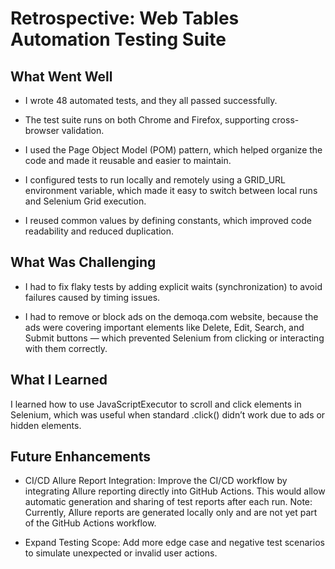 # Retrospective: Web Tables Automation Testing Suite

## What Went Well
* I wrote 48 automated tests, and they all passed successfully.

* The test suite runs on both Chrome and Firefox, supporting cross-browser validation.

* I used the Page Object Model (POM) pattern, which helped organize the code and made it reusable and easier to maintain.

* I configured tests to run locally and remotely using a GRID_URL environment variable, which made it easy to switch between local runs and Selenium Grid execution.

* I reused common values by defining constants, which improved code readability and reduced duplication.


## What Was Challenging
* I had to fix flaky tests by adding explicit waits (synchronization) to avoid failures caused by timing issues.

* I had to remove or block ads on the demoqa.com website, because the ads were covering important elements like Delete, Edit, Search, and Submit buttons — which prevented Selenium from clicking or interacting with them correctly.


## What I Learned
I learned how to use JavaScriptExecutor to scroll and click elements in Selenium, which was useful when standard .click() didn’t work due to ads or hidden elements.


## Future Enhancements
* CI/CD Allure Report Integration: Improve the CI/CD workflow by integrating Allure reporting directly into GitHub Actions. This would allow automatic generation and sharing of test reports after each run.
Note: Currently, Allure reports are generated locally only and are not yet part of the GitHub Actions workflow.

* Expand Testing Scope: Add more edge case and negative test scenarios to simulate unexpected or invalid user actions.
